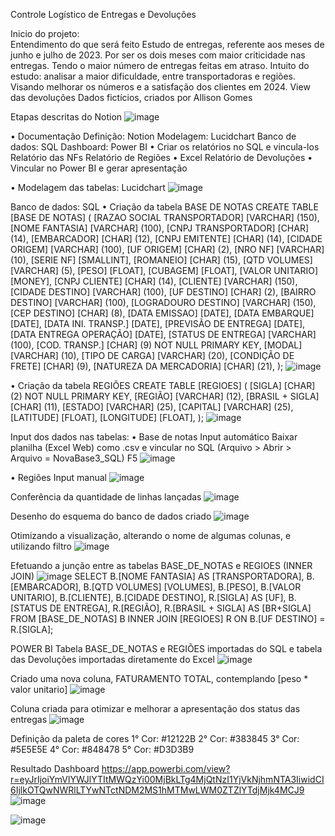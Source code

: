 Controle Logístico de Entregas e Devoluções

Inicio do projeto: \
Entendimento do que será feito
Estudo de entregas, referente aos meses de junho e julho de 2023. Por ser os dois meses com maior criticidade nas entregas. Tendo o maior número de entregas feitas em atraso. Intuito do estudo: analisar a maior dificuldade, entre transportadoras e regiões. Visando melhorar os números e a satisfação dos clientes em 2024.
View das devoluções
Dados fictícios, criados por Allison Gomes
	
Etapas descritas do Notion
![image](https://github.com/Allison-Gomes/controle-de-entrega-e-devolucoes/assets/126164923/c8ca7fee-74a6-44af-a3b8-bc90f8d260cc)

• Documentação
	Definição: Notion
	Modelagem: Lucidchart
	Banco de dados: SQL
	Dashboard: Power BI
• Criar os relatórios no SQL e vincula-los
	Relatório das NFs
	Relatório de Regiões
• Excel
	Relatório de Devoluções
• Vincular no Power BI e gerar apresentação

• Modelagem das tabelas: Lucidchart
![image](https://github.com/Allison-Gomes/controle-de-entrega-e-devolucoes/assets/126164923/57def20a-dbce-46a7-91b2-066fdf66b116)


Banco de dados: SQL
• Criação da tabela BASE DE NOTAS
CREATE TABLE [BASE DE NOTAS] (
[RAZAO SOCIAL TRANSPORTADOR] [VARCHAR] (150),
[NOME FANTASIA] [VARCHAR] (100),
[CNPJ TRANSPORTADOR] [CHAR] (14),
[EMBARCADOR] [CHAR] (12),
[CNPJ EMITENTE] [CHAR] (14),
[CIDADE ORIGEM] [VARCHAR] (100),
[UF ORIGEM] [CHAR] (2),
[NRO NF] [VARCHAR] (10),
[SERIE NF] [SMALLINT],
[ROMANEIO] [CHAR] (15),
[QTD VOLUMES] [VARCHAR] (5),
[PESO] [FLOAT],
[CUBAGEM] [FLOAT],
[VALOR UNITARIO] [MONEY],
[CNPJ CLIENTE] [CHAR] (14),
[CLIENTE] [VARCHAR] (150),
[CIDADE DESTINO] [VARCHAR] (100),
[UF DESTINO] [CHAR] (2),
[BAIRRO DESTINO] [VARCHAR] (100),
[LOGRADOURO DESTINO] [VARCHAR] (150),
[CEP DESTINO] [CHAR] (8),
[DATA EMISSAO] [DATE],
[DATA EMBARQUE] [DATE],
[DATA INI. TRANSP.] [DATE],
[PREVISÃO DE ENTREGA] [DATE],
[DATA ENTREGA OPERAÇÃO] [DATE],
[STATUS DE ENTREGA] [VARCHAR] (100),
[COD. TRANSP.] [CHAR] (9) NOT NULL PRIMARY KEY,
[MODAL] [VARCHAR] (10),
[TIPO DE CARGA] [VARCHAR] (20),
[CONDIÇÃO DE FRETE] [CHAR] (9),
[NATUREZA DA MERCADORIA] [CHAR] (21),
);
![image](https://github.com/Allison-Gomes/controle-de-entrega-e-devolucoes/assets/126164923/540ec89b-197a-4314-8f6c-c2907b93eeb0)


• Criação da tabela REGIÕES
CREATE TABLE [REGIOES] (
[SIGLA] [CHAR] (2) NOT NULL PRIMARY KEY,
[REGIÃO] [VARCHAR] (12),
[BRASIL + SIGLA] [CHAR] (11),
[ESTADO] [VARCHAR] (25),
[CAPITAL] [VARCHAR] (25),
[LATITUDE] [FLOAT],
[LONGITUDE] [FLOAT],
);
![image](https://github.com/Allison-Gomes/controle-de-entrega-e-devolucoes/assets/126164923/6ed5c236-11af-466f-b8b6-2228a02a4b49)


Input dos dados nas tabelas:
• Base de notas
	Input automático
Baixar planilha (Excel Web) como .csv e vincular no SQL (Arquivo > Abrir > Arquivo = NovaBase3_SQL)
F5
![image](https://github.com/Allison-Gomes/controle-de-entrega-e-devolucoes/assets/126164923/e1d287a4-90de-4927-a6cc-400be34f5135)


• Regiões 
	Input manual
![image](https://github.com/Allison-Gomes/controle-de-entrega-e-devolucoes/assets/126164923/3b1cfb11-fa14-48b8-92b3-02db15d2a4eb)


Conferência da quantidade de linhas lançadas
![image](https://github.com/Allison-Gomes/controle-de-entrega-e-devolucoes/assets/126164923/2f51234f-aaa6-4b0d-b8a0-b70c749e8a8e)


Desenho do esquema do banco de dados criado
![image](https://github.com/Allison-Gomes/controle-de-entrega-e-devolucoes/assets/126164923/1ab69070-0303-4115-adf9-8933f898bb8f)


Otimizando a visualização, alterando o nome de algumas colunas, e utilizando filtro
![image](https://github.com/Allison-Gomes/controle-de-entrega-e-devolucoes/assets/126164923/20a54eea-3189-4237-8510-1c63fdf392b0)


Efetuando a junção entre as tabelas BASE_DE_NOTAS e REGIOES (INNER JOIN)
![image](https://github.com/Allison-Gomes/controle-de-entrega-e-devolucoes/assets/126164923/1d5e539a-048a-438c-920c-6b967175d2d5)
SELECT
B.[NOME FANTASIA] AS [TRANSPORTADORA],
B.[EMBARCADOR],
B.[QTD VOLUMES] [VOLUMES],
B.[PESO],
B.[VALOR UNITARIO],
B.[CLIENTE],
B.[CIDADE DESTINO],
R.[SIGLA] AS [UF],
B.[STATUS DE ENTREGA],
R.[REGIÃO],
R.[BRASIL + SIGLA] AS [BR+SIGLA]
FROM [BASE_DE_NOTAS] B
INNER JOIN [REGIOES] R ON
B.[UF DESTINO] = R.[SIGLA];


POWER BI
Tabela BASE_DE_NOTAS e REGIÕES importadas do SQL e tabela das Devoluções importadas diretamente do Excel
![image](https://github.com/Allison-Gomes/controle-de-entrega-e-devolucoes/assets/126164923/79de3e8d-66cd-48d5-b475-55a808ecb8b0)


Criado uma nova coluna, FATURAMENTO TOTAL, contemplando [peso * valor unitario]
![image](https://github.com/Allison-Gomes/controle-de-entrega-e-devolucoes/assets/126164923/632613c8-70b1-4baf-9420-9dfc39d62546)


Coluna criada para otimizar e melhorar a apresentação dos status das entregas
![image](https://github.com/Allison-Gomes/controle-de-entrega-e-devolucoes/assets/126164923/ab3c9811-951d-42c0-94db-bd066c83c8df)


Definição da paleta de cores
1° Cor: #12122B
2° Cor: #383845
3° Cor: #5E5E5E
4° Cor: #848478
5° Cor: #D3D3B9


Resultado Dashboard
https://app.powerbi.com/view?r=eyJrIjoiYmVlYWJlYTItMWQzYi00MjBkLTg4MjQtNzI1YjVkNjhmNTA3IiwidCI6IjlkOTQwNWRlLTYwNTctNDM2MS1hMTMwLWM0ZTZlYTdjMjk4MCJ9
![image](https://github.com/Allison-Gomes/controle-de-entrega-e-devolucoes/assets/126164923/3e2f031c-23b7-479e-a7ef-fe2b29366189)

![image](https://github.com/Allison-Gomes/controle-de-entrega-e-devolucoes/assets/126164923/607c11ed-b8bf-42e9-8a5e-b59c55f0fc29)
